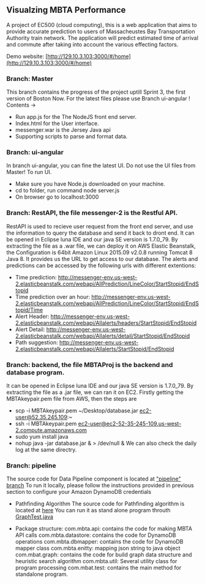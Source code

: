 ## Visualzing MBTA Performance
A project of EC500 (cloud computing), this is a web application that aims to provide accurate prediction to users of Massacheustes Bay Transportation Authority train network. The application will predict estimated time of arrival and commute after taking into account the various effecting factors.  

Demo website:
[http://129.10.3.103:3000/#/home](http://129.10.3.103:3000/#/home)

### Branch: Master
This branch contains the progress of the project uptill Sprint 3, the first version of Boston Now. For the latest files please use Branch ui-angular !
Contents ->
 * Run app.js for the The NodeJS front end server. 
 * Index.html for the User interface.
 * messenger.war is the Jersey Java api 
 * Supporting scripts to parse and format data.


### Branch: ui-angular
In branch ui-angular, you can fine the latest UI. Do not use the UI files from Master! To run UI.
 * Make sure you have Node.js downloaded on your machine. 
 * cd to folder, run command     node server.js
 * On browser go to        localhost:3000
 

### Branch: RestAPI, the file messenger-2 is the Restful API.
RestAPI is used to recieve user request from the front end server, and use the information to query the database and send it back to dront end.
It can be opened in Eclipse luna IDE and our java SE version is 1.7.0_79.
By extracting the file as  a .war file, we can deploy it on AWS Elastic Beanstalk, the Configuration is 64bit Amazon Linux 2015.09 v2.0.8 running Tomcat 8 Java 8. It provides us the URL to get access to our database.
The alerts and predictions can be accessed by the following urls with different extentions:
 * Time prediction:
  http://messenger-env.us-west-2.elasticbeanstalk.com/webapi/AllPrediction/LineColor/StartStopid/EndStopid
 * Time prediction over an hour:
  http://messenger-env.us-west-2.elasticbeanstalk.com/webapi/AllPrediction/LineColor/StartStopid/EndStopid/Time
 * Alert Header:
  http://messenger-env.us-west-2.elasticbeanstalk.com/webapi/Allalerts/headers/StartStopid/EndStopid
 * Alert Detail:
  http://messenger-env.us-west-2.elasticbeanstalk.com/webapi/Allalerts/detail/StartStopid/EndStopid
 * Path suggestion:
  http://messenger-env.us-west-2.elasticbeanstalk.com/webapi/Allalerts/StartStopid/EndStopid



### Branch: backend, the file MBTAProj is the backend and database program.
It can be opened in Eclipse luna IDE and our java SE version is 1.7.0_79.
By extracting the file as a .jar file, we can ran it on EC2.
Firstly getting the MBTAkeypair.pem file from AWS, then the steps are
* scp -i MBTAkeypair.pem ~/Desktop/database.jar ec2-user@52.35.245.109:~
* ssh -i MBTAkeypair.pem ec2-user@ec2-52-35-245-109.us-west-2.compute.amazonaws.com 
* sudo yum install java
* nohup java -jar database.jar & > /dev/null &
We can also check the daily log at the same directry.


### Branch: pipeline
The source code for Data Pipeline component is located at ["pipeline" branch](https://github.com/sngpranay/mbta-prediction/tree/pipeline)
To run it locally, please follow the instructions provided in previous section to configure your Amazon DynamoDB credentials

* Pathfinding Algorithm
The source code for Pathfinding algorithm is located at [here](https://github.com/sngpranay/mbta-prediction/blob/pipeline/DynamoDB_Demo/src/com/mbta/graph/HeuristicSearch.java)
You can run it as stand alone program throuth [GraphTest.java](https://github.com/sngpranay/mbta-prediction/blob/pipeline/DynamoDB_Demo/src/com/mbta/test/GraphTest.java)

* Package structure: 
  com.mbta.api: contains the code for making MBTA API calls
  com.mbta.datastore: contains the code for DynamoDB operations
  com.mbta.dbmapper: contains the code for DynamoDB mapper class
  com.mbta.enitty: mapping json string to java object
  com.mbat.graph: contains the code for build graph data structure and heuristic search algorithm
  com.mbta.util: Several utility class for program processing
  com.mbat.test: contains the main method for standalone program.
